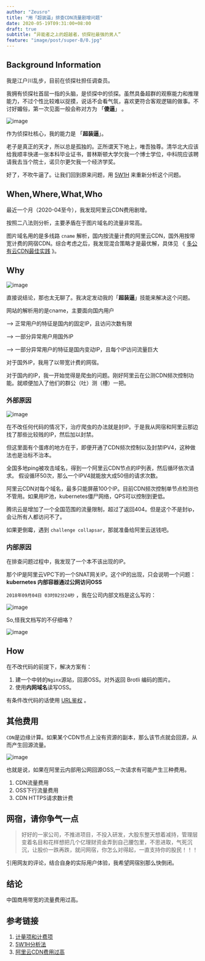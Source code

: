 ```yaml
---
author: "Zeusro"
title: "用「超装逼」排查CDN流量剧增问题"
date: 2020-05-19T09:31:00+08:00
draft: true
subtitle: “异能者之上的超越者，侦探社最强的男人”
feature: "image/post/super-B/0.jpg"
---
```


## Background Information

我是江户川乱步，目前在侦探社担任调查员。

我拥有侦探社首屈一指的头脑，是侦探中的侦探。虽然具备超群的观察能力和推理能力，不过个性比较难以捉摸，说话不会看气氛，喜欢更符合客观逻辑的做事。不讨好媚俗，第一次见面一般会称对方为 「**傻逼**」 。

![image](/image/post/super-B/1.png)

作为侦探社核心，我的能力是 「**超装逼**」。

老子是真正的天才，所以总是孤独的。正所谓天下地上，唯吾独尊。清华北大应该给我顺丰快递一张本科毕业证书，普林斯顿大学欠我一个博士学位，中科院应该聘请我去当个院士，诺贝尔更欠我一个经济学奖。

好了，不吹牛逼了。让我们回到原来问题，用
[5W1H](https://baike.baidu.com/item/5W1H%E5%88%86%E6%9E%90%E6%B3%95/10091536?fromtitle=5W1H&fromid=6062002)
来重新分析这个问题。

## When,Where,What,Who

最近一个月（2020-04至今），我发现阿里云CDN费用剧增。

按照二八法则分析，主要矛盾在于图片域名的流量非常高。

图片域名用的是多线路 `cname` 解析，国内按流量计费的阿里云CDN，国外用按带宽计费的网宿CDN。综合考虑之后，我发现混合策略才是最优解，具体见
《
[多公有云CDN最佳实践](http://www.zeusro.com/2019/09/20/cdn-pickup/)
》。

## Why

![image](/image/post/super-B/2.png)

直接说结论，那也太无聊了。我决定发动我的「**超装逼**」技能来解决这个问题。

网站的解析用的是cname，主要面向国内用户

--> 正常用户的特征是国内的固定IP，且访问次数有限

--> 一部分异常用户用国外IP

--> 一部分异常用户的特征是国内变动IP，且每个IP访问流量巨大

对于国外IP，我用了以带宽计费的网宿。

对于国内的IP，我一开始觉得是爬虫的问题。刚好阿里云在公测CDN频次控制功能。就顺便加入了他们的群公（吐）测（槽）一把。

### 外部原因

![image](/image/post/super-B/3.png)

在不改任何代码的情况下，治疗爬虫的办法就是封IP。于是我从网宿和阿里云那边找了那些比较贱的IP，然后加以封禁。

但这里面有个蛋疼的地方在于，即便开通了CDN频次控制以及封禁IPV4，这种做法也是治标不治本。

全国多地ping被攻击域名，得到一个阿里云CDN节点的IP列表，然后循环依次请求。
假设循环50次，那么一个IPV4就能放大成50倍的请求次数。

阿里云CDN对每个域名，最多只能屏蔽100个IP。目前CDN频次控制单节点检测也不管用。如果用IP池，kubernetes僵尸网络，QPS可以控制到更低。

腾讯云是增加了一个全国范围的流量限制，超过了返回404。但是这个不是封ip，会让所有人都访问不了。

如果更倒霉，遇到 `challenge collapsar`，那就准备给阿里云送钱吧。

### 内部原因

在排查问题过程中，我发现了一个本不该出现的IP。

那个IP是阿里云VPC下的一个SNAT网关IP。这个IP的出现，只会说明一个问题：
**kubernetes 内部容器通过公网访问OSS**

`2018年09月04日 03时02分24秒` ，我在公司内部文档是这么写的：

![image](/image/post/super-B/4.png)

So,怪我文档写的不仔细咯？

![image](/image/post/super-B/5.png)

## How

在不改代码的前提下，解决方案有：
1. 建一个中转的`Nginx`源站，回源OSS。对外返回 Brotli 编码的图片。
2. 使用**内网域名**读写OSS。

有条件改代码的话使用
[URL鉴权](https://help.aliyun.com/document_detail/85117.html)
。

## 其他费用

`CDN`是边缘计算。如果某个CDN节点上没有资源的副本，那么该节点就会回源，从而产生回源流量。

![image](/image/post/super-B/6.png)

也就是说，如果在阿里云内部用公网回源OSS,一次请求有可能产生三种费用。

1. CDN流量费用
2. OSS下行流量费用
3. CDN HTTPS请求数计费

## 网宿，请你争气一点

> 好好的一家公司，不推进项目，不投入研发，大股东整天想着减持，管理层变着名目和花样想把几个亿理财资金弄到自己腰包里，不思进取，气死沉沉，让股价一跌再跌，就问网宿，你怎么对得起，一直支持你的股民！！！

引用网友的评论，结合自身的实际用户体验，我希望网宿别那么快倒闭。

## 结论

中国商用带宽的流量费用过高。

## 参考链接

1. [计量项和计费项](https://help.aliyun.com/document_detail/59636.html)
2. [5W1H分析法](https://wiki.mbalib.com/zh-tw/5W1H%E5%88%86%E6%9E%90%E6%B3%95)
2. [阿里云CDN费用过高](https://connect.console.aliyun.com/connect/detail/144802)